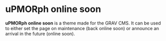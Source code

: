 # uPMORph online soon

**uPMORph online soon** is a theme made for the GRAV CMS. It can be used to either set the page on maintenance (back online soon) or announce an arrival in the future (online soon).
